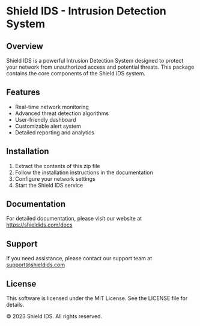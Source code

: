 # Shield IDS - Intrusion Detection System

## Overview
Shield IDS is a powerful Intrusion Detection System designed to protect your network from unauthorized access and potential threats. This package contains the core components of the Shield IDS system.

## Features
- Real-time network monitoring
- Advanced threat detection algorithms
- User-friendly dashboard
- Customizable alert system
- Detailed reporting and analytics

## Installation
1. Extract the contents of this zip file
2. Follow the installation instructions in the documentation
3. Configure your network settings
4. Start the Shield IDS service

## Documentation
For detailed documentation, please visit our website at https://shieldids.com/docs

## Support
If you need assistance, please contact our support team at support@shieldids.com

## License
This software is licensed under the MIT License. See the LICENSE file for details.

© 2023 Shield IDS. All rights reserved. 